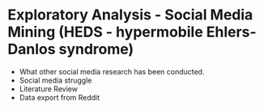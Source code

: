 # Exploratory Analysis - Social Media Mining (HEDS - hypermobile Ehlers-Danlos syndrome)

- What other social media research has been conducted.
- Social media struggle
- Literature Review
- Data export from Reddit